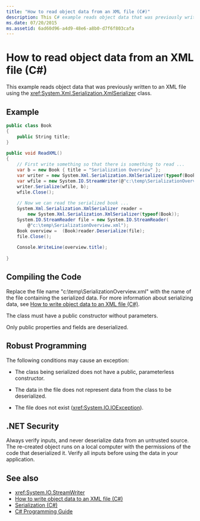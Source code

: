 ```yaml
---
title: "How to read object data from an XML file (C#)"
description: This C# example reads object data that was previously written to an XML file using the XmlSerializer class.
ms.date: 07/20/2015
ms.assetid: 6ad60d96-a4d9-48e6-a8b0-d7f6f803cafa
---
```

# How to read object data from an XML file (C#)
This example reads object data that was previously written to an XML file using the <xref:System.Xml.Serialization.XmlSerializer> class.  
  
## Example  
  
```csharp  
public class Book  
{  
    public String title;  
}
  
public void ReadXML()  
{  
    // First write something so that there is something to read ...  
    var b = new Book { title = "Serialization Overview" };  
    var writer = new System.Xml.Serialization.XmlSerializer(typeof(Book));  
    var wfile = new System.IO.StreamWriter(@"c:\temp\SerializationOverview.xml");  
    writer.Serialize(wfile, b);  
    wfile.Close();  
  
    // Now we can read the serialized book ...  
    System.Xml.Serialization.XmlSerializer reader =
        new System.Xml.Serialization.XmlSerializer(typeof(Book));  
    System.IO.StreamReader file = new System.IO.StreamReader(  
        @"c:\temp\SerializationOverview.xml");  
    Book overview =  (Book)reader.Deserialize(file);  
    file.Close();  
  
    Console.WriteLine(overview.title);  
  
}  
```  
  
## Compiling the Code  
Replace the file name "c:\temp\SerializationOverview.xml" with the name of the file containing the serialized data. For more information about serializing data, see [How to write object data to an XML file (C#)](./how-to-write-object-data-to-an-xml-file.md).
  
 The class must have a public constructor without parameters.  
  
 Only public properties and fields are deserialized.  
  
## Robust Programming  
 The following conditions may cause an exception:  
  
- The class being serialized does not have a public, parameterless constructor.  
  
- The data in the file does not represent data from the class to be deserialized.  
  
- The file does not exist (<xref:System.IO.IOException>).  
  
## .NET Security  
 Always verify inputs, and never deserialize data from an untrusted source. The re-created object runs on a local computer with the permissions of the code that deserialized it. Verify all inputs before using the data in your application.  
  
## See also

- <xref:System.IO.StreamWriter>
- [How to write object data to an XML file (C#)](./how-to-write-object-data-to-an-xml-file.md)
- [Serialization (C#)](./index.md)
- [C# Programming Guide](../../index.md)

